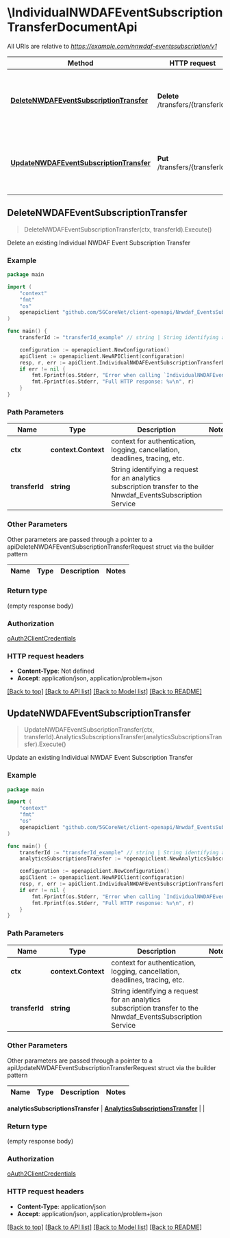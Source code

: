# \IndividualNWDAFEventSubscriptionTransferDocumentApi

All URIs are relative to *https://example.com/nnwdaf-eventssubscription/v1*

Method | HTTP request | Description
------------- | ------------- | -------------
[**DeleteNWDAFEventSubscriptionTransfer**](IndividualNWDAFEventSubscriptionTransferDocumentApi.md#DeleteNWDAFEventSubscriptionTransfer) | **Delete** /transfers/{transferId} | Delete an existing Individual NWDAF Event Subscription Transfer
[**UpdateNWDAFEventSubscriptionTransfer**](IndividualNWDAFEventSubscriptionTransferDocumentApi.md#UpdateNWDAFEventSubscriptionTransfer) | **Put** /transfers/{transferId} | Update an existing Individual NWDAF Event Subscription Transfer



## DeleteNWDAFEventSubscriptionTransfer

> DeleteNWDAFEventSubscriptionTransfer(ctx, transferId).Execute()

Delete an existing Individual NWDAF Event Subscription Transfer

### Example

```go
package main

import (
    "context"
    "fmt"
    "os"
    openapiclient "github.com/5GCoreNet/client-openapi/Nnwdaf_EventsSubscription"
)

func main() {
    transferId := "transferId_example" // string | String identifying a request for an analytics subscription transfer to the  Nnwdaf_EventsSubscription Service 

    configuration := openapiclient.NewConfiguration()
    apiClient := openapiclient.NewAPIClient(configuration)
    resp, r, err := apiClient.IndividualNWDAFEventSubscriptionTransferDocumentApi.DeleteNWDAFEventSubscriptionTransfer(context.Background(), transferId).Execute()
    if err != nil {
        fmt.Fprintf(os.Stderr, "Error when calling `IndividualNWDAFEventSubscriptionTransferDocumentApi.DeleteNWDAFEventSubscriptionTransfer``: %v\n", err)
        fmt.Fprintf(os.Stderr, "Full HTTP response: %v\n", r)
    }
}
```

### Path Parameters


Name | Type | Description  | Notes
------------- | ------------- | ------------- | -------------
**ctx** | **context.Context** | context for authentication, logging, cancellation, deadlines, tracing, etc.
**transferId** | **string** | String identifying a request for an analytics subscription transfer to the  Nnwdaf_EventsSubscription Service  | 

### Other Parameters

Other parameters are passed through a pointer to a apiDeleteNWDAFEventSubscriptionTransferRequest struct via the builder pattern


Name | Type | Description  | Notes
------------- | ------------- | ------------- | -------------


### Return type

 (empty response body)

### Authorization

[oAuth2ClientCredentials](../README.md#oAuth2ClientCredentials)

### HTTP request headers

- **Content-Type**: Not defined
- **Accept**: application/json, application/problem+json

[[Back to top]](#) [[Back to API list]](../README.md#documentation-for-api-endpoints)
[[Back to Model list]](../README.md#documentation-for-models)
[[Back to README]](../README.md)


## UpdateNWDAFEventSubscriptionTransfer

> UpdateNWDAFEventSubscriptionTransfer(ctx, transferId).AnalyticsSubscriptionsTransfer(analyticsSubscriptionsTransfer).Execute()

Update an existing Individual NWDAF Event Subscription Transfer

### Example

```go
package main

import (
    "context"
    "fmt"
    "os"
    openapiclient "github.com/5GCoreNet/client-openapi/Nnwdaf_EventsSubscription"
)

func main() {
    transferId := "transferId_example" // string | String identifying a request for an analytics subscription transfer to the  Nnwdaf_EventsSubscription Service 
    analyticsSubscriptionsTransfer := *openapiclient.NewAnalyticsSubscriptionsTransfer([]openapiclient.SubscriptionTransferInfo{*openapiclient.NewSubscriptionTransferInfo(*openapiclient.NewTransferRequestType(), *openapiclient.NewNnwdafEventsSubscription([]openapiclient.EventSubscription{*openapiclient.NewEventSubscription(*openapiclient.NewNwdafEvent())}), "ConsumerId_example")}) // AnalyticsSubscriptionsTransfer | 

    configuration := openapiclient.NewConfiguration()
    apiClient := openapiclient.NewAPIClient(configuration)
    resp, r, err := apiClient.IndividualNWDAFEventSubscriptionTransferDocumentApi.UpdateNWDAFEventSubscriptionTransfer(context.Background(), transferId).AnalyticsSubscriptionsTransfer(analyticsSubscriptionsTransfer).Execute()
    if err != nil {
        fmt.Fprintf(os.Stderr, "Error when calling `IndividualNWDAFEventSubscriptionTransferDocumentApi.UpdateNWDAFEventSubscriptionTransfer``: %v\n", err)
        fmt.Fprintf(os.Stderr, "Full HTTP response: %v\n", r)
    }
}
```

### Path Parameters


Name | Type | Description  | Notes
------------- | ------------- | ------------- | -------------
**ctx** | **context.Context** | context for authentication, logging, cancellation, deadlines, tracing, etc.
**transferId** | **string** | String identifying a request for an analytics subscription transfer to the  Nnwdaf_EventsSubscription Service  | 

### Other Parameters

Other parameters are passed through a pointer to a apiUpdateNWDAFEventSubscriptionTransferRequest struct via the builder pattern


Name | Type | Description  | Notes
------------- | ------------- | ------------- | -------------

 **analyticsSubscriptionsTransfer** | [**AnalyticsSubscriptionsTransfer**](AnalyticsSubscriptionsTransfer.md) |  | 

### Return type

 (empty response body)

### Authorization

[oAuth2ClientCredentials](../README.md#oAuth2ClientCredentials)

### HTTP request headers

- **Content-Type**: application/json
- **Accept**: application/json, application/problem+json

[[Back to top]](#) [[Back to API list]](../README.md#documentation-for-api-endpoints)
[[Back to Model list]](../README.md#documentation-for-models)
[[Back to README]](../README.md)

